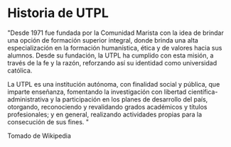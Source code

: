 # Historia de UTPL
"Desde 1971 fue fundada por la Comunidad Marista con la idea de brindar una opción de formación superior integral, donde brinda una alta especialización en la formación humanística, ética y de valores hacia sus alumnos. Desde su fundación, la UTPL ha cumplido con esta misión, a través de la fe y la razón, reforzando así su identidad como universidad católica.

La UTPL es una institución autónoma, con finalidad social y pública, que imparte enseñanza, fomentando la investigación con libertad científica-administrativa y la participación en los planes de desarrollo del país, otorgando, reconociendo y revalidando grados académicos y títulos profesionales; y en general, realizando actividades propias para la consecución de sus fines. "

Tomado de Wikipedia